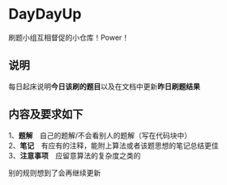 # DayDayUp
刷题小组互相督促的小仓库！Power！
## 说明
每日起床说明**今日该刷的题目**以及在文档中更新**昨日刷题结果**
## 内容及要求如下
1、**题解**&emsp;自己的题解/不会看别人的题解（写在代码块中）<br/>
2、**笔记**&emsp;有应有的注释，能附上算法或者该题思想的笔记总结更佳<br/>
3、**注意事项**&emsp;应留意算法的复杂度之类的<br/>

别的规则想到了会再继续更新
